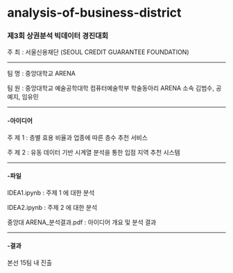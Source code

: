 # analysis-of-business-district

### **제3회 상권분석 빅데이터 경진대회** 
주 최 : 서울신용재단 (SEOUL CREDIT GUARANTEE FOUNDATION)

---

팀 명 : 중앙대학교 ARENA

팀 원 : 중앙대학교 예술공학대학 컴퓨터예술학부 학술동아리 ARENA 소속 김범수, 공예지, 임유민

---

#### -아이디어

주 제 1 : 층별 효용 비율과 업종에 따른 층수 추천 서비스

주 제 2 : 유동 데이터 기반 시계열 분석을 통한 입점 지역 추천 시스템

---

#### -파일

IDEA1.ipynb : 주제 1 에 대한 분석

IDEA2.ipynb : 주제 2 에 대한 분석

중앙대 ARENA_분석결과.pdf : 아이디어 개요 및 분석 결과

---

#### -결과

본선 15팀 내 진출
